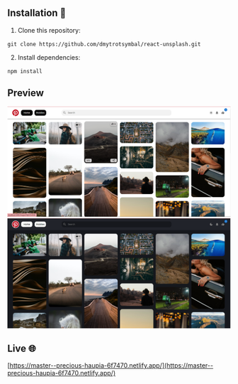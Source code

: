 ## Installation 👷

1. Clone this repository:

```
git clone https://github.com/dmytrotsymbal/react-unsplash.git
```

2. Install dependencies:

```
npm install
```

## Preview

![Alt text](/public/git-image-1.png)
![Alt text](/public/git-image-2.png)

## Live 🌐

[https://master--precious-haupia-6f7470.netlify.app/](https://master--precious-haupia-6f7470.netlify.app/)

